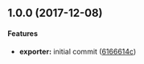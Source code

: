 <a name="1.0.0"></a>
## 1.0.0 (2017-12-08)


#### Features

* **exporter:** initial commit ([6166614c](git+https://github.com/hekike/generic-pool-prometheus-exporter.git/commit/6166614c))

